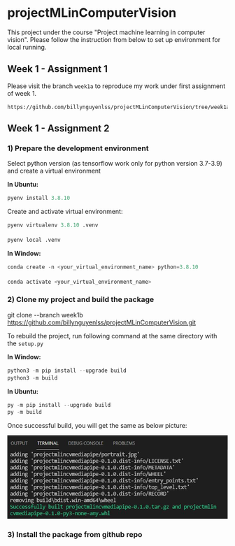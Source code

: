 # projectMLinComputerVision

This project under the course "Project machine learning in computer vision".
Please follow the instruction from below to set up environment for local running.

## Week 1 - Assignment 1

Please visit the branch `week1a` to reproduce my work under first assignment of week 1.

```
https://github.com/billynguyenlss/projectMLinComputerVision/tree/week1a
```

## Week 1 - Assignment 2

### 1) Prepare the development environment

Select python version (as tensorflow work only for python version 3.7-3.9) and create a virtual environment

**In Ubuntu:**

```python
pyenv install 3.8.10
```

Create and activate virtual environment:

```python
pyenv virtualenv 3.8.10 .venv

pyenv local .venv
```

**In Window:**

```python
conda create -n <your_virtual_environment_name> python=3.8.10

conda activate <your_virtual_environment_name>
```

### 2) Clone my project and build the package

git clone --branch week1b https://github.com/billynguyenlss/projectMLinComputerVision.git

To rebuild the project, run following command at the same directory with the `setup.py`

**In Window:**
```python
python3 -m pip install --upgrade build
python3 -m build
```

**In Ubuntu:**
```python
py -m pip install --upgrade build
py -m build
```
Once successful build, you will get the same as below picture:

![successful build](img/week1b-001.JPG)

### 3) Install the package from github repo

